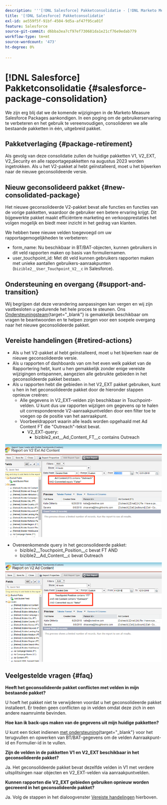 ```yaml
---
description: '''[!DNL Salesforce] Pakketconsolidatie - [!DNL Marketo Measure] - Productdocumentatie"'
title: '[!DNL Salesforce] Pakketconsolidatie'
exl-id: ae559f5f-91bf-4504-9d5a-af47f95ca01f
feature: Salesforce
source-git-commit: d6bba3ea7cf97ef730681da1e21cf76e9edab779
workflow-type: tm+mt
source-wordcount: '473'
ht-degree: 0%

---
```


# [!DNL Salesforce] Pakketconsolidatie {#salesforce-package-consolidation}

We zijn erg blij dat we de komende wijzigingen in de Marketo Measure Salesforce Packages aankondigen. In een poging om de gebruikerservaring te verbeteren en het gebruik te vereenvoudigen, consolideren we alle bestaande pakketten in één, uitgebreid pakket.

## Pakketverlaging {#package-retirement}

Als gevolg van deze consolidatie zullen de huidige pakketten V1, V2_EXT, V2_Security en alle rapportagepakketten na augustus 2023 worden ingetrokken. Als u het V2-pakket al hebt geïnstalleerd, moet u het bijwerken naar de nieuwe geconsolideerde versie.

## Nieuw geconsolideerd pakket {#new-consolidated-package}

Het nieuwe geconsolideerde V2-pakket bevat alle functies en functies van de vorige pakketten, waardoor de gebruiker een betere ervaring krijgt. Dit bijgewerkte pakket maakt efficiëntere marketing en verkoopprestaties het volgen mogelijk en biedt meer inzicht in het gedrag van klanten.

We hebben twee nieuwe velden toegevoegd om uw rapportagemogelijkheden te verbeteren:

* form_name: Nu beschikbaar in BT/BAT-objecten, kunnen gebruikers in dit veld rapporten maken op basis van formuliernamen.
* user_touchpoint_id: Met dit veld kunnen gebruikers rapporten maken met unieke aantallen gebruikers-aanraakpunten (`bizible2__User_Touchpoint_V2__c` in Salesforce).

## Ondersteuning en overgang {#support-and-transition}

Wij begrijpen dat deze verandering aanpassingen kan vergen en wij zijn vastbesloten u gedurende het hele proces te steunen. Ons [Ondersteuningsteam](https://nation.marketo.com/t5/support/ct-p/Support){target="_blank"} is gemakkelijk beschikbaar om vragen te beantwoorden en te helpen zorgen voor een soepele overgang naar het nieuwe geconsolideerde pakket.

## Vereiste handelingen {#retired-actions}

* Als u het V2-pakket al hebt geïnstalleerd, moet u het bijwerken naar de nieuwe geconsolideerde versie.
* Als u rapporten of dashboards van om het even welk pakket van de Rapportering hebt, kunt u hen gemakkelijk zonder enige vereiste wijzigingen ontspannen, aangezien alle gebruikte gebieden in het geconsolideerde pakket bestaan.
* Als u rapporten hebt die gebieden in het V2_EXT pakket gebruiken, kunt u hen in het geconsolideerde pakket door de hieronder stappen opnieuw creëren:
   * Alle gegevens in V2_EXT-velden zijn beschikbaar in Touchpoint-velden. U kunt dus uw rapporten wijzigen om gegevens op te halen uit corresponderende V2-aanraakpuntvelden door een filter toe te voegen op de positie van het aanraakpunt.
   * Voorbeeldrapport waarin alle leads worden opgehaald met Ad Content FT die &quot;Outreach&quot;-tekst bevat.
      * V2_EXT-query:
         * bizible2_ext__Ad_Content_FT__c contains Outreach

![](assets/package-consolidation-1.png)

* Overeenkomende query in het geconsolideerde pakket:
   * bizible2__Touchpoint_Position__c bevat FT AND
   * bizible2__Ad_Content__c bevat Outreach

![](assets/salesforce-package-consolidation-2.png)

## Veelgestelde vragen {#faq}

**Heeft het geconsolideerde pakket conflicten met velden in mijn bestaande pakket?**

U hoeft het pakket niet te verwijderen voordat u het geconsolideerde pakket installeert. Er treden geen conflicten op in velden omdat deze zich in een andere naamruimte bevinden.

**Hoe kan ik back-ups maken van de gegevens uit mijn huidige pakketten?**

U kunt een ticket indienen [met ondersteuning](https://nation.marketo.com/t5/support/ct-p/Support){target="_blank"} voor het terugvullen en opwerken van BT/BAT-gegevens om de velden Aanraakpunt-id en Formulier-id in te vullen.

**Zijn de velden in de pakketten V1 en V2_EXT beschikbaar in het geconsolideerde pakket?**

Ja. Het geconsolideerde pakket bevat dezelfde velden in V1 met verdere uitsplitsingen naar objecten en V2_EXT-velden via aanraakpuntvelden.

**Kunnen rapporten die V2_EXT gebieden gebruiken opnieuw worden gecreeerd in het geconsolideerde pakket?**

Ja. Volg de stappen in het dialoogvenster [Vereiste handelingen](#retired-actions) hierboven.
